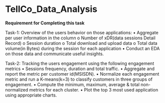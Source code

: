 # TellCo_Data_Analysis

**Requirement for Completing this task**

Task-1:
Overview of the users behavior on those applications:
•	Aggregate per user information in the column
o	Number of xDR(data sessions Detail Record) 
o	Session duration 
o	Total download and upload data
o	Total data volume(in Bytes) during the session for each application
•	Conduct an EDA on those data and communicate useful insights.

Task-2:
Tracking the users engagement using the following engagement metrics
•	Sessions frequency, duration and total traffic.
•	Aggregate and report the metric per customer id(MSISDN).
•	Normalize each engagement metric and run a K-means(k=3) to classify customers in three groups of engagement.
•	Compute the minimum, maximum, average & total non-normalized metrics for each cluster.
•	Plot the top 3 most used application using appropriate charts.

